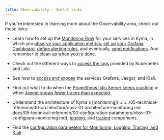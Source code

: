```yaml
---
title: Observability - Useful links
---
```


If you're interested in learning more about the Observability area, check out these links:

- Learn how to set up the [Monitoring Flow](../../../03-tutorials/00-observability) for your services in Kyma, in which you [observe your application metrics](../../../03-tutorials/00-observability/obsv-01-observe-application-metrics.md), [set up your Grafana Dashboard](../../../03-tutorials/00-observability/obsv-02-create-and-configure-grafana-dashboard.md), [define alerting rules](../../../03-tutorials/00-observability/obsv-03-define-alerting-rules-monitor.md), and eventually, [send notifications](../../../03-tutorials/00-observability/obsv-04-send-notifications.md). And remember to [clean up when you're done](../../../03-tutorials/00-observability/obsv-05-clean-up-configuration.md). 

- Check out the different ways to [access the logs](../../../04-operation-guides/operations/obsv-01-access-logs.md) provided by Kubernetes and Loki.

- See how to [access and expose](../../../04-operation-guides/security/sec-06-access-expose-kiali-grafana.md) the services Grafana, Jaeger, and Kiali.

- Find out what to do when the [Prometheus Istio Server keeps crashing](../../../04-operation-guides/troubleshooting/obsv-01-troubleshoot-prometheus-istio-server-crash-oom.md) or when [Jaeger shows fewer traces than expected](../../../04-operation-guides/troubleshooting/obsv-02-troubleshoot-jaeger-shows-few-traces.md).

- Understand the architecture of Kyma's [monitoring](../../../05-technical-reference/00-architecture/obsv-01-architecture-monitoring.md docs/05-technical-reference/00-configuration-parameters/obsv-01-configpara-monitoring.md), [logging](../../../05-technical-reference/00-architecture/obsv-02-architecture-logging.md), and [tracing](../../../05-technical-reference/00-architecture/obsv-03-architecture-tracing.md) components.

- Find the [configuration parameters for Monitoring, Logging, Tracing, and Kiali](../../../05-technical-reference/00-configuration-parameters/obsv-01-configpara-observability.md).
